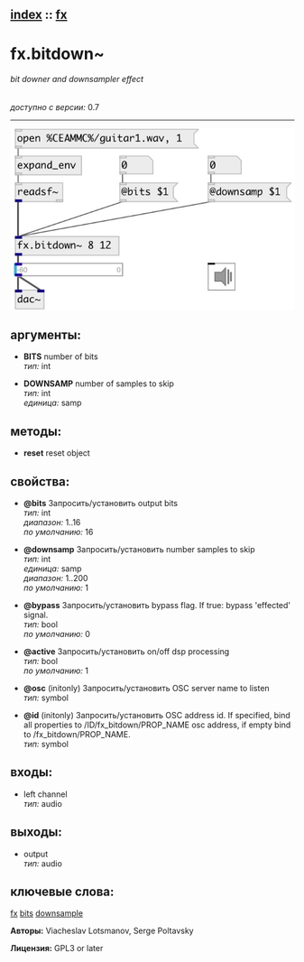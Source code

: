 [index](index.html) :: [fx](category_fx.html)
---

# fx.bitdown~

###### bit downer and downsampler effect

*доступно с версии:* 0.7

---




[![example](../examples/img/fx.bitdown~.jpg)](../examples/pd/fx.bitdown~.pd)



## аргументы:

* **BITS**
number of bits<br>
_тип:_ int<br>

* **DOWNSAMP**
number of samples to skip<br>
_тип:_ int<br>
_единица:_ samp<br>



## методы:

* **reset**
reset object<br>




## свойства:

* **@bits** 
Запросить/установить output bits<br>
_тип:_ int<br>
_диапазон:_ 1..16<br>
_по умолчанию:_ 16<br>

* **@downsamp** 
Запросить/установить number samples to skip<br>
_тип:_ int<br>
_единица:_ samp<br>
_диапазон:_ 1..200<br>
_по умолчанию:_ 1<br>

* **@bypass** 
Запросить/установить bypass flag. If true: bypass &#39;effected&#39; signal.<br>
_тип:_ bool<br>
_по умолчанию:_ 0<br>

* **@active** 
Запросить/установить on/off dsp processing<br>
_тип:_ bool<br>
_по умолчанию:_ 1<br>

* **@osc** (initonly)
Запросить/установить OSC server name to listen<br>
_тип:_ symbol<br>

* **@id** (initonly)
Запросить/установить OSC address id. If specified, bind all properties to /ID/fx_bitdown/PROP_NAME
osc address, if empty bind to /fx_bitdown/PROP_NAME.<br>
_тип:_ symbol<br>



## входы:

* left channel<br>
_тип:_ audio



## выходы:

* output<br>
_тип:_ audio



## ключевые слова:

[fx](keywords/fx.html)
[bits](keywords/bits.html)
[downsample](keywords/downsample.html)






**Авторы:** Viacheslav Lotsmanov, Serge Poltavsky




**Лицензия:** GPL3 or later





